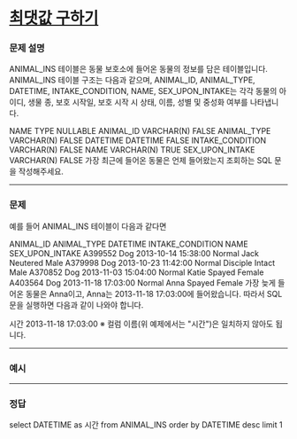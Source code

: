# [최댓값 구하기](https://school.programmers.co.kr/learn/courses/30/lessons/59415)

### 문제 설명

ANIMAL_INS 테이블은 동물 보호소에 들어온 동물의 정보를 담은 테이블입니다. ANIMAL_INS 테이블 구조는 다음과 같으며, ANIMAL_ID, ANIMAL_TYPE, DATETIME, INTAKE_CONDITION, NAME, SEX_UPON_INTAKE는 각각 동물의 아이디, 생물 종, 보호 시작일, 보호 시작 시 상태, 이름, 성별 및 중성화 여부를 나타냅니다.

NAME	TYPE	NULLABLE
ANIMAL_ID	VARCHAR(N)	FALSE
ANIMAL_TYPE	VARCHAR(N)	FALSE
DATETIME	DATETIME	FALSE
INTAKE_CONDITION	VARCHAR(N)	FALSE
NAME	VARCHAR(N)	TRUE
SEX_UPON_INTAKE	VARCHAR(N)	FALSE
가장 최근에 들어온 동물은 언제 들어왔는지 조회하는 SQL 문을 작성해주세요.

---

### 문제

예를 들어 ANIMAL_INS 테이블이 다음과 같다면

ANIMAL_ID	ANIMAL_TYPE	DATETIME	INTAKE_CONDITION	NAME	SEX_UPON_INTAKE
A399552	Dog	2013-10-14 15:38:00	Normal	Jack	Neutered Male
A379998	Dog	2013-10-23 11:42:00	Normal	Disciple	Intact Male
A370852	Dog	2013-11-03 15:04:00	Normal	Katie	Spayed Female
A403564	Dog	2013-11-18 17:03:00	Normal	Anna	Spayed Female
가장 늦게 들어온 동물은 Anna이고, Anna는 2013-11-18 17:03:00에 들어왔습니다. 따라서 SQL문을 실행하면 다음과 같이 나와야 합니다.

시간
2013-11-18 17:03:00
※ 컬럼 이름(위 예제에서는 "시간")은 일치하지 않아도 됩니다.

---

### 예시

---

### 정답

select DATETIME as 시간
from ANIMAL_INS
order by DATETIME desc
limit 1
